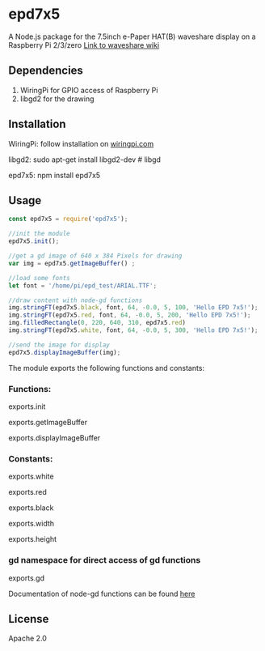 # epd7x5

A Node.js package for the 7.5inch e-Paper HAT(B) waveshare display on a Raspberry Pi 2/3/zero
[Link to waveshare wiki](https://www.waveshare.com/wiki/7.5inch_e-Paper_HAT_(B))

## Dependencies
1. WiringPi for GPIO access of Raspberry Pi
2. libgd2 for the drawing

## Installation
WiringPi: follow installation on [wiringpi.com](http://wiringpi.com/download-and-install/)

libgd2: sudo apt-get install libgd2-dev # libgd

epd7x5: npm install epd7x5


## Usage

```javascript
const epd7x5 = require('epd7x5');

//init the module
epd7x5.init();

//get a gd image of 640 x 384 Pixels for drawing
var img = epd7x5.getImageBuffer() ;

//load some fonts
let font = '/home/pi/epd_test/ARIAL.TTF';

//draw content with node-gd functions
img.stringFT(epd7x5.black, font, 64, -0.0, 5, 100, 'Hello EPD 7x5!');
img.stringFT(epd7x5.red, font, 64, -0.0, 5, 200, 'Hello EPD 7x5!');
img.filledRectangle(0, 220, 640, 310, epd7x5.red)
img.stringFT(epd7x5.white, font, 64, -0.0, 5, 300, 'Hello EPD 7x5!');

//send the image for display
epd7x5.displayImageBuffer(img);
```

The module exports the following functions and constants:

### Functions:
exports.init

exports.getImageBuffer 

exports.displayImageBuffer

### Constants:
exports.white

exports.red

exports.black
	
exports.width

exports.height

### gd namespace for direct access of gd functions
exports.gd

Documentation of node-gd functions can be found [here](https://y-a-v-a.github.io/node-gd/)

## License

Apache 2.0